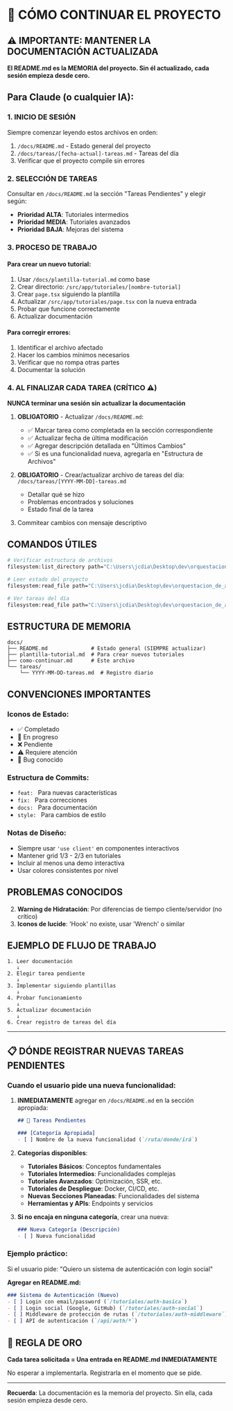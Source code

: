 # 🎯 CÓMO CONTINUAR EL PROYECTO

## ⚠️ IMPORTANTE: MANTENER LA DOCUMENTACIÓN ACTUALIZADA
**El README.md es la MEMORIA del proyecto. Sin él actualizado, cada sesión empieza desde cero.**

## Para Claude (o cualquier IA):

### 1. INICIO DE SESIÓN
Siempre comenzar leyendo estos archivos en orden:
1. `/docs/README.md` - Estado general del proyecto
2. `/docs/tareas/[fecha-actual]-tareas.md` - Tareas del día
3. Verificar que el proyecto compile sin errores

### 2. SELECCIÓN DE TAREAS
Consultar en `/docs/README.md` la sección "Tareas Pendientes" y elegir según:
- **Prioridad ALTA**: Tutoriales intermedios
- **Prioridad MEDIA**: Tutoriales avanzados
- **Prioridad BAJA**: Mejoras del sistema

### 3. PROCESO DE TRABAJO

#### Para crear un nuevo tutorial:
1. Usar `/docs/plantilla-tutorial.md` como base
2. Crear directorio: `/src/app/tutoriales/[nombre-tutorial]`
3. Crear `page.tsx` siguiendo la plantilla
4. Actualizar `/src/app/tutoriales/page.tsx` con la nueva entrada
5. Probar que funcione correctamente
6. Actualizar documentación

#### Para corregir errores:
1. Identificar el archivo afectado
2. Hacer los cambios mínimos necesarios
3. Verificar que no rompa otras partes
4. Documentar la solución

### 4. AL FINALIZAR CADA TAREA (CRÍTICO ⚠️)
**NUNCA terminar una sesión sin actualizar la documentación**

1. **OBLIGATORIO** - Actualizar `/docs/README.md`:
   - ✅ Marcar tarea como completada en la sección correspondiente
   - ✅ Actualizar fecha de última modificación
   - ✅ Agregar descripción detallada en "Últimos Cambios"
   - ✅ Si es una funcionalidad nueva, agregarla en "Estructura de Archivos"

2. **OBLIGATORIO** - Crear/actualizar archivo de tareas del día:
   `/docs/tareas/[YYYY-MM-DD]-tareas.md`
   - Detallar qué se hizo
   - Problemas encontrados y soluciones
   - Estado final de la tarea

3. Commitear cambios con mensaje descriptivo

## COMANDOS ÚTILES

```bash
# Verificar estructura de archivos
filesystem:list_directory path="C:\Users\jcdia\Desktop\dev\orquestacion_de_agentes\src\app"

# Leer estado del proyecto
filesystem:read_file path="C:\Users\jcdia\Desktop\dev\orquestacion_de_agentes\docs\README.md"

# Ver tareas del día
filesystem:read_file path="C:\Users\jcdia\Desktop\dev\orquestacion_de_agentes\docs\tareas\2025-07-24-tareas.md"
```

## ESTRUCTURA DE MEMORIA

```
docs/
├── README.md              # Estado general (SIEMPRE actualizar)
├── plantilla-tutorial.md  # Para crear nuevos tutoriales
├── como-continuar.md      # Este archivo
└── tareas/
    └── YYYY-MM-DD-tareas.md  # Registro diario
```

## CONVENCIONES IMPORTANTES

### Iconos de Estado:
- ✅ Completado
- 🔄 En progreso  
- ❌ Pendiente
- ⚠️ Requiere atención
- 🐛 Bug conocido

### Estructura de Commits:
- `feat: ` Para nuevas características
- `fix: ` Para correcciones
- `docs: ` Para documentación
- `style: ` Para cambios de estilo

### Notas de Diseño:
- Siempre usar `'use client'` en componentes interactivos
- Mantener grid 1/3 - 2/3 en tutoriales
- Incluir al menos una demo interactiva
- Usar colores consistentes por nivel

## PROBLEMAS CONOCIDOS

2. **Warning de Hidratación**: Por diferencias de tiempo cliente/servidor (no crítico)
3. **Iconos de lucide**: 'Hook' no existe, usar 'Wrench' o similar

## EJEMPLO DE FLUJO DE TRABAJO

```
1. Leer documentación
   ↓
2. Elegir tarea pendiente
   ↓
3. Implementar siguiendo plantillas
   ↓
4. Probar funcionamiento
   ↓
5. Actualizar documentación
   ↓
6. Crear registro de tareas del día
```

---

## 📋 DÓNDE REGISTRAR NUEVAS TAREAS PENDIENTES

### Cuando el usuario pide una nueva funcionalidad:

1. **INMEDIATAMENTE** agregar en `/docs/README.md` en la sección apropiada:
   ```markdown
   ## 🚧 Tareas Pendientes
   
   ### [Categoría Apropiada]
   - [ ] Nombre de la nueva funcionalidad (`/ruta/donde/irá`)
   ```

2. **Categorías disponibles**:
   - **Tutoriales Básicos**: Conceptos fundamentales
   - **Tutoriales Intermedios**: Funcionalidades complejas
   - **Tutoriales Avanzados**: Optimización, SSR, etc.
   - **Tutoriales de Despliegue**: Docker, CI/CD, etc.
   - **Nuevas Secciones Planeadas**: Funcionalidades del sistema
   - **Herramientas y APIs**: Endpoints y servicios

3. **Si no encaja en ninguna categoría**, crear una nueva:
   ```markdown
   ### Nueva Categoría (Descripción)
   - [ ] Nueva funcionalidad
   ```

### Ejemplo práctico:
Si el usuario pide: "Quiero un sistema de autenticación con login social"

**Agregar en README.md:**
```markdown
### Sistema de Autenticación (Nuevo)
- [ ] Login con email/password (`/tutoriales/auth-basica`)
- [ ] Login social (Google, GitHub) (`/tutoriales/auth-social`)
- [ ] Middleware de protección de rutas (`/tutoriales/auth-middleware`)
- [ ] API de autenticación (`/api/auth/*`)
```

## 🔴 REGLA DE ORO
**Cada tarea solicitada = Una entrada en README.md INMEDIATAMENTE**

No esperar a implementarla. Registrarla en el momento que se pide.

---

**Recuerda**: La documentación es la memoria del proyecto. Sin ella, cada sesión empieza desde cero.